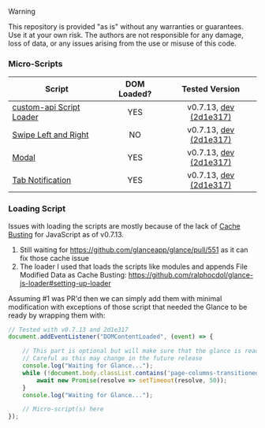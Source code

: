 > [!Warning]
>
> This repository is provided "as is" without any warranties or guarantees. Use it at your own risk. The authors are not responsible for any damage, loss of data, or any issues arising from the use or misuse of this code.

### Micro-Scripts

| Script | DOM Loaded? | Tested Version |
| ------ | :--------: | :--------: |
| [custom-api Script Loader](custom-api-script-loader/) | YES | v0.7.13, [dev (2d1e317)](https://github.com/glanceapp/glance/tree/2d1e317c1f9404145cf794753f93ebe38ece08de) |
| [Swipe Left and Right](swipe-left-and-right/) | NO | v0.7.13, [dev (2d1e317)](https://github.com/glanceapp/glance/tree/2d1e317c1f9404145cf794753f93ebe38ece08de)  |
| [Modal](modal/) | YES | v0.7.13, [dev (2d1e317)](https://github.com/glanceapp/glance/tree/2d1e317c1f9404145cf794753f93ebe38ece08de)  |
| [Tab Notification](tab-notification/) | YES | v0.7.13, [dev (2d1e317)](https://github.com/glanceapp/glance/tree/2d1e317c1f9404145cf794753f93ebe38ece08de)  |


### Loading Script
Issues with loading the scripts are mostly because of the lack of [Cache Busting](https://www.keycdn.com/support/what-is-cache-busting) for JavaScript as of v0.7.13.
1. Still waiting for https://github.com/glanceapp/glance/pull/551 as it can fix those cache issue
2. The loader I used that loads the scripts like modules and appends File Modified Data as Cache Busting: https://github.com/ralphocdol/glance-js-loader#setting-up-loader

Assuming #1 was PR'd then we can simply add them with minimal modification with exceptions of those script that needed the Glance to be ready by wrapping them with:
```javascript
// Tested with v0.7.13 and 2d1e317
document.addEventListener("DOMContentLoaded", (event) => {

    // This part is optional but will make sure that the glance is ready
    // Careful as this may change in the future release
    console.log("Waiting for Glance...");
    while (!document.body.classList.contains('page-columns-transitioned')) {
        await new Promise(resolve => setTimeout(resolve, 50));
    }
    console.log("Waiting for Glance...");

    // Micro-script(s) here
});
```